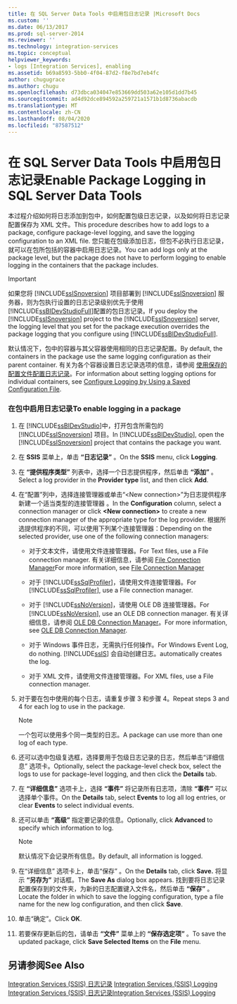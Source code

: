 ```yaml
---
title: 在 SQL Server Data Tools 中启用包日志记录 |Microsoft Docs
ms.custom: ''
ms.date: 06/13/2017
ms.prod: sql-server-2014
ms.reviewer: ''
ms.technology: integration-services
ms.topic: conceptual
helpviewer_keywords:
- logs [Integration Services], enabling
ms.assetid: b69a8593-5bb0-4f04-87d2-f8e7bd7eb4fc
author: chugugrace
ms.author: chugu
ms.openlocfilehash: d73dbca034047e853669dd503a62e105d1dd7b45
ms.sourcegitcommit: ad4d92dce894592a259721a1571b1d8736abacdb
ms.translationtype: MT
ms.contentlocale: zh-CN
ms.lasthandoff: 08/04/2020
ms.locfileid: "87587512"
---
```

# <a name="enable-package-logging-in-sql-server-data-tools"></a><span data-ttu-id="9b563-102">在 SQL Server Data Tools 中启用包日志记录</span><span class="sxs-lookup"><span data-stu-id="9b563-102">Enable Package Logging in SQL Server Data Tools</span></span>
  <span data-ttu-id="9b563-103">本过程介绍如何将日志添加到包中，如何配置包级日志记录，以及如何将日志记录配置保存为 XML 文件。</span><span class="sxs-lookup"><span data-stu-id="9b563-103">This procedure describes how to add logs to a package, configure package-level logging, and save the logging configuration to an XML file.</span></span> <span data-ttu-id="9b563-104">您只能在包级添加日志，但包不必执行日志记录，就可以在包所包括的容器中启用日志记录。</span><span class="sxs-lookup"><span data-stu-id="9b563-104">You can add logs only at the package level, but the package does not have to perform logging to enable logging in the containers that the package includes.</span></span>  
  
> [!IMPORTANT]  
>  <span data-ttu-id="9b563-105">如果您将 [!INCLUDE[ssISnoversion](../includes/ssisnoversion-md.md)] 项目部署到 [!INCLUDE[ssISnoversion](../includes/ssisnoversion-md.md)] 服务器，则为包执行设置的日志记录级别优先于使用 [!INCLUDE[ssBIDevStudioFull](../includes/ssbidevstudiofull-md.md)]配置的包日志记录。</span><span class="sxs-lookup"><span data-stu-id="9b563-105">If you deploy the [!INCLUDE[ssISnoversion](../includes/ssisnoversion-md.md)] project to the [!INCLUDE[ssISnoversion](../includes/ssisnoversion-md.md)] server, the logging level that you set for the package execution overrides the package logging that you configure using [!INCLUDE[ssBIDevStudioFull](../includes/ssbidevstudiofull-md.md)].</span></span>  
  
 <span data-ttu-id="9b563-106">默认情况下，包中的容器与其父容器使用相同的日志记录配置。</span><span class="sxs-lookup"><span data-stu-id="9b563-106">By default, the containers in the package use the same logging configuration as their parent container.</span></span> <span data-ttu-id="9b563-107">有关为各个容器设置日志记录选项的信息，请参阅 [使用保存的配置文件配置日志记录](../../2014/integration-services/configure-logging-by-using-a-saved-configuration-file.md)。</span><span class="sxs-lookup"><span data-stu-id="9b563-107">For information about setting logging options for individual containers, see [Configure Logging by Using a Saved Configuration File](../../2014/integration-services/configure-logging-by-using-a-saved-configuration-file.md).</span></span>  
  
### <a name="to-enable-logging-in-a-package"></a><span data-ttu-id="9b563-108">在包中启用日志记录</span><span class="sxs-lookup"><span data-stu-id="9b563-108">To enable logging in a package</span></span>  
  
1.  <span data-ttu-id="9b563-109">在 [!INCLUDE[ssBIDevStudio](../includes/ssbidevstudio-md.md)]中，打开包含所需包的 [!INCLUDE[ssISnoversion](../includes/ssisnoversion-md.md)] 项目。</span><span class="sxs-lookup"><span data-stu-id="9b563-109">In [!INCLUDE[ssBIDevStudio](../includes/ssbidevstudio-md.md)], open the [!INCLUDE[ssISnoversion](../includes/ssisnoversion-md.md)] project that contains the package you want.</span></span>  
  
2.  <span data-ttu-id="9b563-110">在 **SSIS** 菜单上，单击 **“日志记录”** 。</span><span class="sxs-lookup"><span data-stu-id="9b563-110">On the **SSIS** menu, click **Logging**.</span></span>  
  
3.  <span data-ttu-id="9b563-111">在 **“提供程序类型”** 列表中，选择一个日志提供程序，然后单击 **“添加”** 。</span><span class="sxs-lookup"><span data-stu-id="9b563-111">Select a log provider in the **Provider type** list, and then click **Add**.</span></span>  
  
4.  <span data-ttu-id="9b563-112">在“配置”列中，选择连接管理器或单击“\<New connection>”为日志提供程序新建一个适当类型的连接管理器 。</span><span class="sxs-lookup"><span data-stu-id="9b563-112">In the **Configuration** column, select a connection manager or click **\<New connection>** to create a new connection manager of the appropriate type for the log provider.</span></span> <span data-ttu-id="9b563-113">根据所选提供程序的不同，可以使用下列某个连接管理器：</span><span class="sxs-lookup"><span data-stu-id="9b563-113">Depending on the selected provider, use one of the following connection managers:</span></span>  
  
    -   <span data-ttu-id="9b563-114">对于文本文件，请使用文件连接管理器。</span><span class="sxs-lookup"><span data-stu-id="9b563-114">For Text files, use a File connection manager.</span></span> <span data-ttu-id="9b563-115">有关详细信息，请参阅 [File Connection Manager](connection-manager/file-connection-manager.md)</span><span class="sxs-lookup"><span data-stu-id="9b563-115">For more information, see [File Connection Manager](connection-manager/file-connection-manager.md)</span></span>  
  
    -   <span data-ttu-id="9b563-116">对于 [!INCLUDE[ssSqlProfiler](../includes/sssqlprofiler-md.md)]，请使用文件连接管理器。</span><span class="sxs-lookup"><span data-stu-id="9b563-116">For [!INCLUDE[ssSqlProfiler](../includes/sssqlprofiler-md.md)], use a File connection manager.</span></span>  
  
    -   <span data-ttu-id="9b563-117">对于 [!INCLUDE[ssNoVersion](../includes/ssnoversion-md.md)]，请使用 OLE DB 连接管理器。</span><span class="sxs-lookup"><span data-stu-id="9b563-117">For [!INCLUDE[ssNoVersion](../includes/ssnoversion-md.md)], use an OLE DB connection manager.</span></span> <span data-ttu-id="9b563-118">有关详细信息，请参阅 [OLE DB Connection Manager](connection-manager/ole-db-connection-manager.md)。</span><span class="sxs-lookup"><span data-stu-id="9b563-118">For more information, see [OLE DB Connection Manager](connection-manager/ole-db-connection-manager.md).</span></span>  
  
    -   <span data-ttu-id="9b563-119">对于 Windows 事件日志，无需执行任何操作。</span><span class="sxs-lookup"><span data-stu-id="9b563-119">For Windows Event Log, do nothing.</span></span> [!INCLUDE[ssIS](../includes/ssis-md.md)] <span data-ttu-id="9b563-120">会自动创建日志。</span><span class="sxs-lookup"><span data-stu-id="9b563-120">automatically creates the log.</span></span>  
  
    -   <span data-ttu-id="9b563-121">对于 XML 文件，请使用文件连接管理器。</span><span class="sxs-lookup"><span data-stu-id="9b563-121">For XML files, use a File connection manager.</span></span>  
  
5.  <span data-ttu-id="9b563-122">对于要在包中使用的每个日志，请重复步骤 3 和步骤 4。</span><span class="sxs-lookup"><span data-stu-id="9b563-122">Repeat steps 3 and 4 for each log to use in the package.</span></span>  
  
    > [!NOTE]  
    >  <span data-ttu-id="9b563-123">一个包可以使用多个同一类型的日志。</span><span class="sxs-lookup"><span data-stu-id="9b563-123">A package can use more than one log of each type.</span></span>  
  
6.  <span data-ttu-id="9b563-124">还可以选中包级复选框，选择要用于包级日志记录的日志，然后单击“详细信息”  选项卡。</span><span class="sxs-lookup"><span data-stu-id="9b563-124">Optionally, select the package-level check box, select the logs to use for package-level logging, and then click the **Details** tab.</span></span>  
  
7.  <span data-ttu-id="9b563-125">在 **“详细信息”** 选项卡上，选择 **“事件”** 将记录所有日志项，清除 **“事件”** 可以选择单个事件。</span><span class="sxs-lookup"><span data-stu-id="9b563-125">On the **Details** tab, select **Events** to log all log entries, or clear **Events** to select individual events.</span></span>  
  
8.  <span data-ttu-id="9b563-126">还可以单击 **“高级”** 指定要记录的信息。</span><span class="sxs-lookup"><span data-stu-id="9b563-126">Optionally, click **Advanced** to specify which information to log.</span></span>  
  
    > [!NOTE]  
    >  <span data-ttu-id="9b563-127">默认情况下会记录所有信息。</span><span class="sxs-lookup"><span data-stu-id="9b563-127">By default, all information is logged.</span></span>  
  
9. <span data-ttu-id="9b563-128">在“详细信息”  选项卡上，单击“保存”  。</span><span class="sxs-lookup"><span data-stu-id="9b563-128">On the **Details** tab, click **Save.**</span></span> <span data-ttu-id="9b563-129">将显示 **“另存为”** 对话框。</span><span class="sxs-lookup"><span data-stu-id="9b563-129">The **Save As** dialog box appears.</span></span> <span data-ttu-id="9b563-130">找到要将日志记录配置保存到的文件夹，为新的日志配置键入文件名，然后单击 **“保存”** 。</span><span class="sxs-lookup"><span data-stu-id="9b563-130">Locate the folder in which to save the logging configuration, type a file name for the new log configuration, and then click **Save**.</span></span>  
  
10. <span data-ttu-id="9b563-131">单击“确定”。</span><span class="sxs-lookup"><span data-stu-id="9b563-131">Click **OK**.</span></span>  
  
11. <span data-ttu-id="9b563-132">若要保存更新后的包，请单击 **“文件”** 菜单上的 **“保存选定项”** 。</span><span class="sxs-lookup"><span data-stu-id="9b563-132">To save the updated package, click **Save Selected Items** on the **File** menu.</span></span>  
  
## <a name="see-also"></a><span data-ttu-id="9b563-133">另请参阅</span><span class="sxs-lookup"><span data-stu-id="9b563-133">See Also</span></span>  
 <span data-ttu-id="9b563-134">[Integration Services &#40;SSIS&#41; 日志记录](performance/integration-services-ssis-logging.md) </span><span class="sxs-lookup"><span data-stu-id="9b563-134">[Integration Services &#40;SSIS&#41; Logging](performance/integration-services-ssis-logging.md) </span></span>  
 [<span data-ttu-id="9b563-135">Integration Services (SSIS) 日志记录</span><span class="sxs-lookup"><span data-stu-id="9b563-135">Integration Services &#40;SSIS&#41; Logging</span></span>](performance/integration-services-ssis-logging.md)  
  
  
